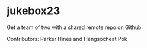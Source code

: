 # jukebox23
Get a team of two with a shared remote repo on Github

Contributors: Parker Hines and Hengsocheat Pok
